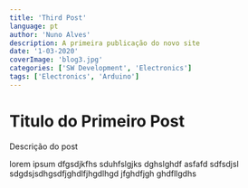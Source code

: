 ```yaml
---
title: 'Third Post'
language: pt
author: 'Nuno Alves'
description: A primeira publicação do novo site
date: '1-03-2020'
coverImage: 'blog3.jpg'
categories: ['SW Development', 'Electronics']
tags: ['Electronics', 'Arduino']
---
```


# Titulo do Primeiro Post

Descrição do post

lorem ipsum dfgsdjkfhs sduhfslgjks dghslghdf asfafd sdfsdjsl sdgdsjsdhgsdfjghdlfjhgdlhgd jfghdfjgh ghdfllgdhs

